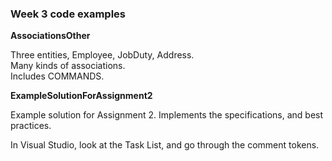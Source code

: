 ### Week 3 code examples

**AssociationsOther**

Three entities, Employee, JobDuty, Address.  
Many kinds of associations.  
Includes COMMANDS.  

**ExampleSolutionForAssignment2**

Example solution for Assignment 2. Implements the specifications, and best practices.  

In Visual Studio, look at the Task List, and go through the comment tokens.  
